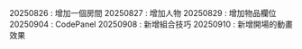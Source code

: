 20250826 : 增加一個房間
20250827 : 增加人物
20250829 : 增加物品欄位
20250904 : CodePanel
20250908 : 新增組合技巧
20250910 : 新增開場的動畫效果
